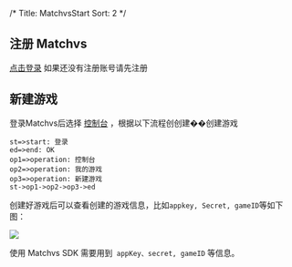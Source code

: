 /*
Title: MatchvsStart
Sort: 2
*/

## 注册 Matchvs

[点击登录](http://www.matchvs.com/login) 如果还没有注册账号请先注册

## 新建游戏

登录Matchvs后选择 [控制台](http://www.matchvs.com/manage/gameContentList) ，根据以下流程创创建��创建游戏

```flow
st=>start: 登录
ed=>end: OK
op1=>operation: 控制台
op2=>operation: 我的游戏
op3=>operation: 新建游戏
st->op1->op2->op3->ed

```

创建好游戏后可以查看创建的游戏信息，比如` appkey, Secret, gameID `等如下图：

![](http://imgs.matchvs.com/static/Doc-img/new-start/MatchvsManageimg/Matchvs_use1.png)

使用 Matchvs SDK 需要用到` appKey、secret, gameID` 等信息。


